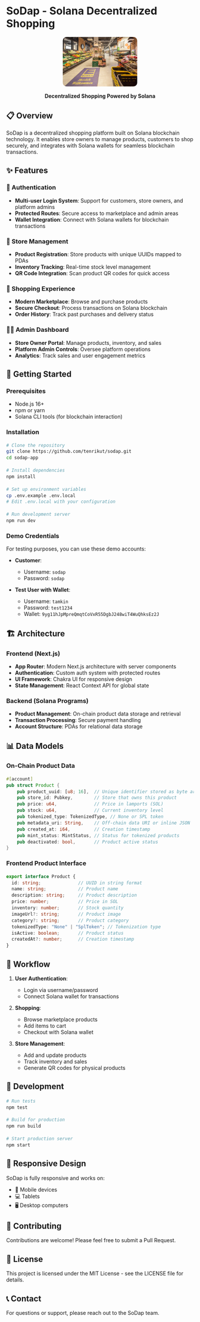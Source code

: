 # SoDap - Solana Decentralized Shopping

<div align="center">
  <img src="public/sodap.webp" alt="SoDap Logo" width="200" style="border-radius: 10px;">
  <p><strong>Decentralized Shopping Powered by Solana</strong></p>
</div>

## 📋 Overview

SoDap is a decentralized shopping platform built on Solana blockchain technology. It enables store owners to manage products, customers to shop securely, and integrates with Solana wallets for seamless blockchain transactions.

## ✨ Features

### 🔐 Authentication
- **Multi-user Login System**: Support for customers, store owners, and platform admins
- **Protected Routes**: Secure access to marketplace and admin areas
- **Wallet Integration**: Connect with Solana wallets for blockchain transactions

### 🏪 Store Management
- **Product Registration**: Store products with unique UUIDs mapped to PDAs
- **Inventory Tracking**: Real-time stock level management
- **QR Code Integration**: Scan product QR codes for quick access

### 🛒 Shopping Experience
- **Modern Marketplace**: Browse and purchase products
- **Secure Checkout**: Process transactions on Solana blockchain
- **Order History**: Track past purchases and delivery status

### 👨‍💼 Admin Dashboard
- **Store Owner Portal**: Manage products, inventory, and sales
- **Platform Admin Controls**: Oversee platform operations
- **Analytics**: Track sales and user engagement metrics

## 🚀 Getting Started

### Prerequisites
- Node.js 16+
- npm or yarn
- Solana CLI tools (for blockchain interaction)

### Installation

```bash
# Clone the repository
git clone https://github.com/tenrikut/sodap.git
cd sodap-app

# Install dependencies
npm install

# Set up environment variables
cp .env.example .env.local
# Edit .env.local with your configuration

# Run development server
npm run dev
```

### Demo Credentials

For testing purposes, you can use these demo accounts:

- **Customer**:
  - Username: `sodap`
  - Password: `sodap`

- **Test User with Wallet**:
  - Username: `tamkin`
  - Password: `test1234`
  - Wallet: `9yg11hJpMpreQmqtCoVxR55DgbJ248wiT4WuQhksEz2J`

## 🏗️ Architecture

### Frontend (Next.js)
- **App Router**: Modern Next.js architecture with server components
- **Authentication**: Custom auth system with protected routes
- **UI Framework**: Chakra UI for responsive design
- **State Management**: React Context API for global state

### Backend (Solana Programs)
- **Product Management**: On-chain product data storage and retrieval
- **Transaction Processing**: Secure payment handling
- **Account Structure**: PDAs for relational data storage

## 📊 Data Models

### On-Chain Product Data

```rust
#[account]
pub struct Product {
    pub product_uuid: [u8; 16],  // Unique identifier stored as byte array
    pub store_id: Pubkey,        // Store that owns this product
    pub price: u64,              // Price in lamports (SOL)
    pub stock: u64,              // Current inventory level
    pub tokenized_type: TokenizedType, // None or SPL token
    pub metadata_uri: String,    // Off-chain data URI or inline JSON
    pub created_at: i64,         // Creation timestamp
    pub mint_status: MintStatus, // Status for tokenized products
    pub deactivated: bool,       // Product active status
}
```

### Frontend Product Interface

```typescript
export interface Product {
  id: string;              // UUID in string format
  name: string;            // Product name
  description: string;     // Product description
  price: number;           // Price in SOL
  inventory: number;       // Stock quantity
  imageUrl?: string;       // Product image
  category?: string;       // Product category
  tokenizedType: "None" | "SplToken"; // Tokenization type
  isActive: boolean;       // Product status
  createdAt?: number;      // Creation timestamp
}
```

## 🔄 Workflow

1. **User Authentication**:
   - Login via username/password
   - Connect Solana wallet for transactions

2. **Shopping**:
   - Browse marketplace products
   - Add items to cart
   - Checkout with Solana wallet

3. **Store Management**:
   - Add and update products
   - Track inventory and sales
   - Generate QR codes for physical products

## 🧪 Development

```bash
# Run tests
npm test

# Build for production
npm run build

# Start production server
npm start
```

## 📱 Responsive Design

SoDap is fully responsive and works on:
- 📱 Mobile devices
- 💻 Tablets
- 🖥️ Desktop computers

## 🤝 Contributing

Contributions are welcome! Please feel free to submit a Pull Request.

## 📄 License

This project is licensed under the MIT License - see the LICENSE file for details.

## 📞 Contact

For questions or support, please reach out to the SoDap team.
